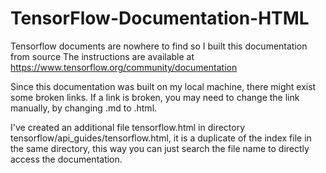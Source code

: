 # TensorFlow-Documentation-HTML
Tensorflow documents are nowhere to find so I built this documentation from source
The instructions are available at https://www.tensorflow.org/community/documentation

Since this documentation was built on my local machine, there might exist some
broken links. If a link is broken, you may need to change the link manually, by changing
.md to .html.


I've created an additional file tensorflow.html in directory tensorflow/api_guides/tensorflow.html,
it is a duplicate of the index file in the same directory, this way you can just search the file 
name to directly access the documentation.
